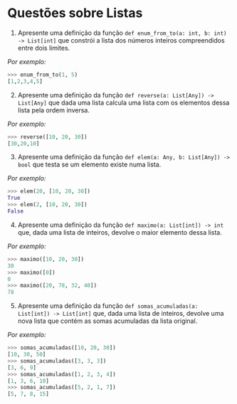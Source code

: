 # Questões sobre Listas

1. Apresente uma definição da função `def enum_from_to(a: int, b: int) ->
List[int]` que constrói a lista dos números inteiros compreendidos entre dois
limites.

*Por exemplo:*

```python
>>> enum_from_to(1, 5)
[1,2,3,4,5]
```

2. Apresente uma definição da função `def reverse(a: List[Any]) -> List[Any]`
que dada uma lista calcula uma lista com os elementos dessa lista pela ordem
inversa.

*Por exemplo:*

```python
>>> reverse([10, 20, 30])
[30,20,10]
```

3. Apresente uma definição da função `def elem(a: Any, b: List[Any]) -> bool`
que testa se um elemento existe numa lista.

*Por exemplo:*

```python
>>> elem(20, [10, 20, 30])
True
>>> elem(2, [10, 20, 30])
False
```

4. Apresente uma definição da função `def maximo(a: List[int]) -> int`
que, dada uma lista de inteiros, devolve o maior elemento dessa lista.

*Por exemplo:*

```python
>>> maximo([10, 20, 30])
30
>>> maximo([0])
0
>>> maximo([20, 78, 32, 40])
78
```

5. Apresente uma definição da função `def somas_acumuladas(a: List[int]) -> List[int]`
que, dada uma lista de inteiros, devolve uma nova lista que contém as somas acumuladas da lista original.

*Por exemplo:*

```python
>>> somas_acumuladas([10, 20, 30])
[10, 30, 50]
>>> somas_acumuladas([3, 3, 3])
[3, 6, 9]
>>> somas_acumuladas([1, 2, 3, 4])
[1, 3, 6, 10]
>>> somas_acumuladas([5, 2, 1, 7])
[5, 7, 8, 15]
```
